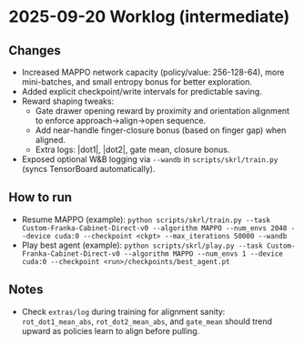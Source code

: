 # 2025-09-20 Worklog (intermediate)

## Changes
- Increased MAPPO network capacity (policy/value: 256-128-64), more mini-batches, and small entropy bonus for better exploration.
- Added explicit checkpoint/write intervals for predictable saving.
- Reward shaping tweaks:
  - Gate drawer opening reward by proximity and orientation alignment to enforce approach→align→open sequence.
  - Add near-handle finger-closure bonus (based on finger gap) when aligned.
  - Extra logs: |dot1|, |dot2|, gate mean, closure bonus.
- Exposed optional W&B logging via `--wandb` in `scripts/skrl/train.py` (syncs TensorBoard automatically).

## How to run
- Resume MAPPO (example):
  `python scripts/skrl/train.py --task Custom-Franka-Cabinet-Direct-v0 --algorithm MAPPO --num_envs 2048 --device cuda:0 --checkpoint <ckpt> --max_iterations 50000 --wandb`
- Play best agent (example):
  `python scripts/skrl/play.py --task Custom-Franka-Cabinet-Direct-v0 --algorithm MAPPO --num_envs 1 --device cuda:0 --checkpoint <run>/checkpoints/best_agent.pt`

## Notes
- Check `extras/log` during training for alignment sanity: `rot_dot1_mean_abs`, `rot_dot2_mean_abs`, and `gate_mean` should trend upward as policies learn to align before pulling.
